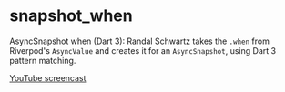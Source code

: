 # snapshot_when

AsyncSnapshot when (Dart 3): Randal Schwartz takes the `.when` from Riverpod's `AsyncValue` and creates it for an `AsyncSnapshot`, using Dart 3 pattern matching.

[YouTube screencast](https://youtu.be/IGeQwe89dsI)
